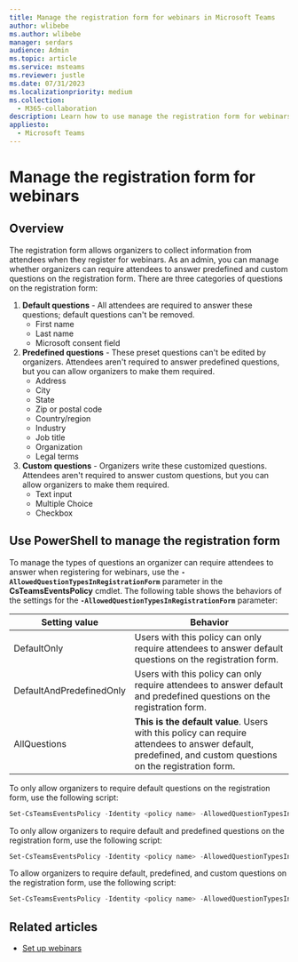 ```yaml
---
title: Manage the registration form for webinars in Microsoft Teams
author: wlibebe
ms.author: wlibebe
manager: serdars
audience: Admin
ms.topic: article
ms.service: msteams
ms.reviewer: justle
ms.date: 07/31/2023
ms.localizationpriority: medium
ms.collection: 
  - M365-collaboration
description: Learn how to use manage the registration form for webinars in Microsoft Teams for admins. You can manage default questions, custom questions, and predefined questions.
appliesto: 
  - Microsoft Teams
---
```

# Manage the registration form for webinars

## Overview

The registration form allows organizers to collect information from attendees when they register for webinars. As an admin, you can manage whether organizers can require attendees to answer predefined and custom questions on the registration form.
There are three categories of questions on the registration form:

1. **Default questions** - All attendees are required to answer these questions; default questions can't be removed.
   - First name
   - Last name
   - Microsoft consent field
2. **Predefined questions** - These preset questions can't be edited by organizers. Attendees aren't required to answer predefined questions, but you can allow organizers to make them required.
    - Address
    - City
    - State
    - Zip or postal code
    - Country/region
    - Industry
    - Job title
    - Organization
    - Legal terms
3. **Custom questions** - Organizers write these customized questions. Attendees aren't required to answer custom questions, but you can allow organizers to make them required.
   - Text input
   - Multiple Choice
   - Checkbox

## Use PowerShell to manage the registration form

To manage the types of questions an organizer can require attendees to answer when registering for webinars, use the **`-AllowedQuestionTypesInRegistrationForm`** parameter in the **CsTeamsEventsPolicy** cmdlet.
The following table shows the behaviors of the settings for the **`-AllowedQuestionTypesInRegistrationForm`** parameter:

|Setting value | Behavior |
|---------|---------------|
|DefaultOnly | Users with this policy can only require attendees to answer default questions on the registration form. |
|DefaultAndPredefinedOnly | Users with this policy can only require attendees to answer default and predefined questions on the registration form.|
|AllQuestions | **This is the default value**. Users with this policy can require attendees to answer default, predefined, and custom questions on the registration form.|

To only allow organizers to require default questions on the registration form, use the following script:

```powershell
Set-CsTeamsEventsPolicy -Identity <policy name> -AllowedQuestionTypesInRegistrationForm DefaultOnly
```

To only allow organizers to require default and predefined questions on the registration form, use the following script:

```powershell
Set-CsTeamsEventsPolicy -Identity <policy name> -AllowedQuestionTypesInRegistrationForm DefaultAndPredefinedOnly
```

To allow organizers to require default, predefined, and custom questions on the registration form, use the following script:

```powershell
Set-CsTeamsEventsPolicy -Identity <policy name> -AllowedQuestionTypesInRegistrationForm AllQuestions
```

## Related articles

- [Set up webinars](set-up-webinars.md)
